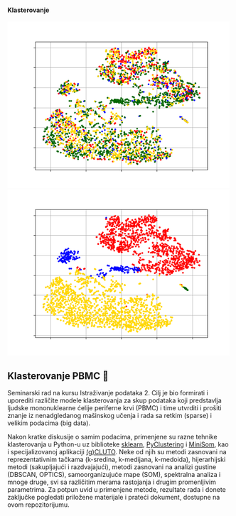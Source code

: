 #### Klasterovanje
<img width="500" src="https://raw.githubusercontent.com/matfija/Klasterovanje-PBMC/master/pomocno/GSM333056x.png"> <img width="500" src="https://raw.githubusercontent.com/matfija/Klasterovanje-PBMC/master/pomocno/GSM333056x_4nk.png">

## Klasterovanje PBMC :page_facing_up:
Seminarski rad na kursu Istraživanje podataka 2. Cilj je bio formirati i uporediti različite modele klasterovanja za skup podataka koji predstavlja ljudske mononuklearne ćelije periferne krvi (PBMC) i time utvrditi i prošiti znanje iz nenadgledanog mašinskog učenja i rada sa retkim (sparse) i velikim podacima (big data).

Nakon kratke diskusije o samim podacima, primenjene su razne tehnike klasterovanja u Python-u uz biblioteke [sklearn](https://scikit-learn.org/stable/), [PyClustering](https://pyclustering.github.io/docs/0.8.2/html/index.html) i [MiniSom](https://github.com/JustGlowing/minisom), kao i specijalizovanoj aplikaciji [(g)CLUTO](http://glaros.dtc.umn.edu/gkhome/views/cluto). Neke od njih su metodi zasnovani na reprezentativnim tačkama (k-sredina, k-medijana, k-medoida), hijerarhijski metodi (sakupljajući i razdvajajući), metodi zasnovani na analizi gustine (DBSCAN, OPTICS), samoorganizujuće mape (SOM), spektralna analiza i mnoge druge, svi sa različitim merama rastojanja i drugim promenljivim parametrima. Za potpun uvid u primenjene metode, rezultate rada i donete zaključke pogledati priložene materijale i prateći dokument, dostupne na ovom repozitorijumu.
